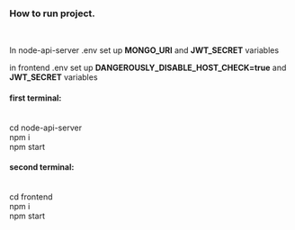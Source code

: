 <h3>How to run project.</h3><br />

In node-api-server .env set up <strong>MONGO_URI</strong> and <strong>JWT_SECRET</strong> variables <br />

in frontend .env set up <strong>DANGEROUSLY_DISABLE_HOST_CHECK=true</strong> and <strong>JWT_SECRET</strong> variables <br />
<h4>first terminal:</h4> <br />
cd node-api-server <br />
npm i <br />
npm start <br />
<h4>second terminal:</h4> <br />
cd frontend <br />
npm i <br />
npm start <br />
